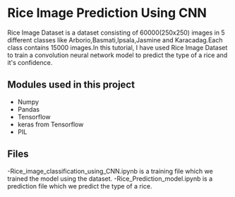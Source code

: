 # Rice Image Prediction Using CNN
Rice Image Dataset is a dataset consisting of 60000(250x250) images in 5 different classes like Arborio,Basmati,Ipsala,Jasmine and Karacadag.Each class contains 15000 images.In this tutorial, I have used Rice Image Dataset to train a convolution neural network model to predict the type of a rice and it's confidence.

## Modules used in this project
- Numpy
- Pandas
- Tensorflow
- keras from Tensorflow
- PIL

## Files
-Rice_image_classification_using_CNN.ipynb is a training file which we trained the model using the dataset.
-Rice_Prediction_model.ipynb is a prediction file which we predict the type of a rice.

